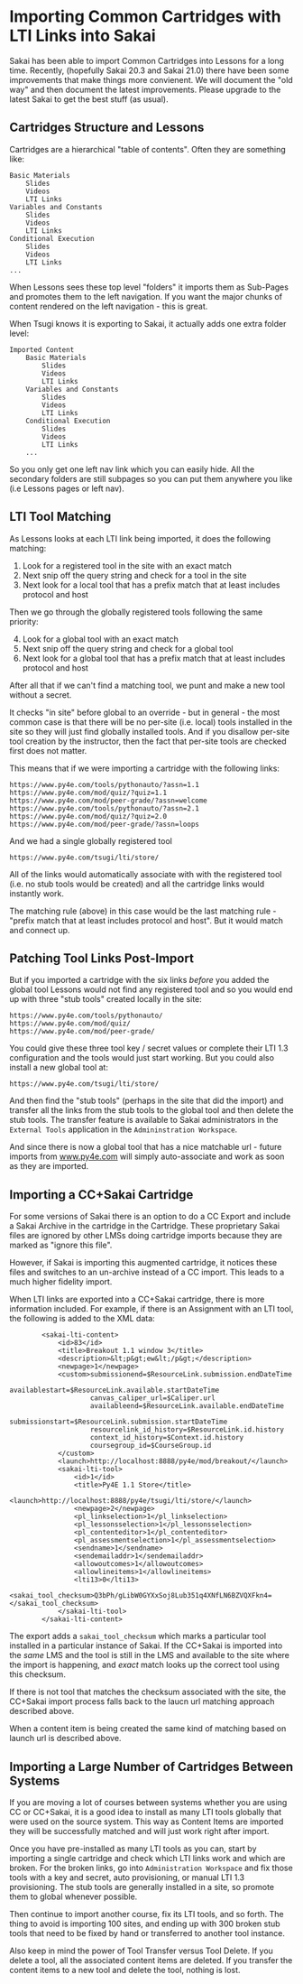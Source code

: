 
Importing Common Cartridges with LTI Links into Sakai
=====================================================

Sakai has been able to import Common Cartridges into Lessons for a long time.  Recently,
(hopefully Sakai 20.3 and Sakai 21.0) there have been some improvements that make things
more convienent.  We will document the "old way" and then document the latest improvements.
Please upgrade to the latest Sakai to get the best stuff (as usual).

Cartridges Structure and Lessons
--------------------------------

Cartridges are a hierarchical "table of contents".  Often they are something like:

    Basic Materials
        Slides
        Videos
        LTI Links
    Variables and Constants
        Slides
        Videos
        LTI Links
    Conditional Execution
        Slides
        Videos
        LTI Links
    ...

When Lessons sees these top level "folders" it imports them as Sub-Pages and promotes them
to the left navigation.   If you want the major chunks of content rendered on the
left navigation - this is great.

When Tsugi knows it is exporting to Sakai, it actually adds one extra folder level:

    Imported Content
        Basic Materials
            Slides
            Videos
            LTI Links
        Variables and Constants
            Slides
            Videos
            LTI Links
        Conditional Execution
            Slides
            Videos
            LTI Links
        ...

So you only get one left nav link which you can easily hide.  All the secondary folders
are still subpages so you can put them anywhere you like (i.e Lessons pages or left nav).

LTI Tool Matching
-----------------

As Lessons looks at each LTI link being imported, it does the following matching:

1. Look for a registered tool in the site with an exact match
2. Next snip off the query string and check for a tool in the site
3. Next look for a local tool that has a prefix match that at least includes protocol and host

Then we go through the globally registered tools following the same priority:

4. Look for a global tool with an exact match
5. Next snip off the query string and check for a global tool
6. Next look for a global tool that has a prefix match that at least includes protocol and host

After all that if we can't find a matching tool, we punt and make a new tool without a secret.

It checks "in site" before global to an override - but in general - the most common case is
that there will be no per-site (i.e. local) tools installed in the site so they will
just find globally installed tools.  And if you disallow per-site tool creation by
the instructor, then the fact that per-site tools are checked
first does not matter.

This means that if we were importing a cartridge with the following links:

    https://www.py4e.com/tools/pythonauto/?assn=1.1
    https://www.py4e.com/mod/quiz/?quiz=1.1
    https://www.py4e.com/mod/peer-grade/?assn=welcome
    https://www.py4e.com/tools/pythonauto/?assn=2.1
    https://www.py4e.com/mod/quiz/?quiz=2.0
    https://www.py4e.com/mod/peer-grade/?assn=loops

And we had a single globally registered tool

    https://www.py4e.com/tsugi/lti/store/

All of the links would automatically associate with with the registered tool (i.e. no stub tools would
be created) and all the cartridge links would instantly work.

The matching rule (above) in this case would be the last matching rule - "prefix match that at least
includes protocol and host".  But it would match and connect up.

Patching Tool Links Post-Import
-------------------------------

But if you imported a cartridge with the six links *before* you added the global tool Lessons would not
find any registered tool and so you would end up with three "stub tools" created locally in the site:

    https://www.py4e.com/tools/pythonauto/
    https://www.py4e.com/mod/quiz/
    https://www.py4e.com/mod/peer-grade/

You could give these three tool key / secret values or complete their LTI 1.3 configuration and
the tools would just start working. But you could also install a new global tool at:

    https://www.py4e.com/tsugi/lti/store/

And then find the "stub tools" (perhaps in the site that did the import) and transfer all the
links from the stub tools to the global tool and then delete the stub tools.  The transfer
feature is available to Sakai administrators in the `External Tools` application in the
`Admininstration Workspace`.

And since there is now a global tool that has a nice matchable url - future imports
from www.py4e.com will simply auto-associate and work as soon as they are imported.

Importing a CC+Sakai Cartridge
------------------------------

For some versions of Sakai there is an option to do a CC Export and include a Sakai Archive
in the cartridge in the Cartridge.  These proprietary Sakai files are ignored by other
LMSs doing cartridge imports because they are marked as "ignore this file".

However, if Sakai is importing this augmented cartridge, it notices these files and switches
to an un-archive instead of a CC import.  This leads to a much higher fidelity import.

When LTI links are exported into a CC+Sakai cartridge, there is more information included.
For example, if there is an Assignment with an LTI tool, the following is added to the
XML data:

            <sakai-lti-content>
                <id>83</id>
                <title>Breakout 1.1 window 3</title>
                <description>&lt;p&gt;ew&lt;/p&gt;</description>
                <newpage>1</newpage>
                <custom>submissionend=$ResourceLink.submission.endDateTime
                        availablestart=$ResourceLink.available.startDateTime
                        canvas_caliper_url=$Caliper.url
                        availableend=$ResourceLink.available.endDateTime
                        submissionstart=$ResourceLink.submission.startDateTime
                        resourcelink_id_history=$ResourceLink.id.history
                        context_id_history=$Context.id.history
                        coursegroup_id=$CourseGroup.id
                </custom>
                <launch>http://localhost:8888/py4e/mod/breakout/</launch>
                <sakai-lti-tool>
                    <id>1</id>
                    <title>Py4E 1.1 Store</title>
                    <launch>http://localhost:8888/py4e/tsugi/lti/store/</launch>
                    <newpage>2</newpage>
                    <pl_linkselection>1</pl_linkselection>
                    <pl_lessonsselection>1</pl_lessonsselection>
                    <pl_contenteditor>1</pl_contenteditor>
                    <pl_assessmentselection>1</pl_assessmentselection>
                    <sendname>1</sendname>
                    <sendemailaddr>1</sendemailaddr>
                    <allowoutcomes>1</allowoutcomes>
                    <allowlineitems>1</allowlineitems>
                    <lti13>0</lti13>
                    <sakai_tool_checksum>Q3bPh/gLibW0GYXxSoj8Lub351q4XNfLN6BZVQXFkn4=</sakai_tool_checksum>
                </sakai-lti-tool>
            </sakai-lti-content>

The export adds a `sakai_tool_checksum` which marks a particular tool installed in a particular
instance of Sakai.  If the CC+Sakai is imported into the *same* LMS and the tool is still in
the LMS and available to the site where the import is happening, and *exact* match looks up the
correct tool using this checksum.

If there is not tool that matches the checksum associated with the site, the CC+Sakai import
process falls back to the laucn url matching approach described above.

When a content item is being created the same kind of matching based on launch url is described above.


Importing a Large Number of Cartridges Between Systems
------------------------------------------------------

If you are moving a lot of courses between systems whether you are using CC or CC+Sakai, it is a
good idea to install as many LTI tools globally that were used on the source system.  This way
as Content Items are imported they will be successfully matched and will just work right after
import.

Once you have pre-installed as many LTI tools as you can, start by importing a single cartridge
and check which LTI links work and which are broken.  For the broken links, go into `Administration
Workspace` and fix those tools with a key and secret, auto provisioning, or
manual LTI 1.3 provisioning.  The stub tools are generally installed in a site, so promote them
to global whenever possible.

Then continue to import another course, fix its LTI tools, and so forth.  The thing to avoid is
importing 100 sites, and ending up with 300 broken stub tools that need to be fixed by hand or
transferred to another tool instance.

Also keep in mind the power of Tool Transfer versus Tool Delete.  If you delete a tool, all the
associated content items are deleted.  If you transfer the content items to a new tool and delete
the tool, nothing is lost.




